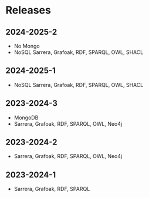# Releases

## 2024-2025-2

* No Mongo
* NoSQL Sarrera, Grafoak, RDF, SPARQL, OWL, SHACL

## 2024-2025-1

* NoSQL Sarrera, Grafoak, RDF, SPARQL, OWL, SHACL

## 2023-2024-3

* MongoDB
* Sarrera, Grafoak, RDF, SPARQL, OWL, Neo4j

## 2023-2024-2

* Sarrera, Grafoak, RDF, SPARQL, OWL, Neo4j

## 2023-2024-1

* Sarrera, Grafoak, RDF, SPARQL
